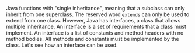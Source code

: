 Java functions with "single inheritance", meaning that a subclass can only inherit from one superclass. The reserved word `extends` can only be used to extend from one class. However, Java has interfaces, a class that allows multiple inheritance. An interface is a set of requirements that a class must implement. An interface is a list of constants and method headers with no method bodies. All methods and constants must be implemented by the class. Let's see how an interface can be used.

